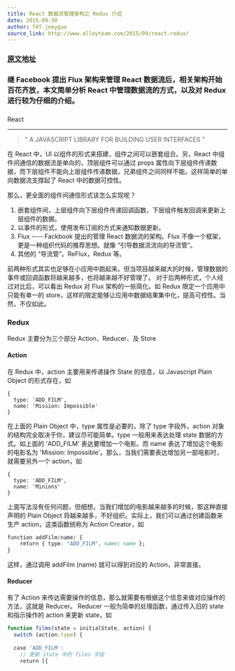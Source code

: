 ```yaml
---
title: React 数据流管理架构之 Redux 介绍
date: 2015-09-30
author: TAT.joeyguo
source_link: http://www.alloyteam.com/2015/09/react-redux/
---
```


<!-- {% raw %} - for jekyll -->

### [原文地址](https://github.com/joeyguo/blog/issues/3)

### 继 Facebook 提出 Flux 架构来管理 React 数据流后，相关架构开始百花齐放，本文简单分析 React 中管理数据流的方式，以及对 Redux  进行较为仔细的介绍。

### 

React  

* * *

> " A JAVASCRIPT LIBRARY FOR BUILDING USER INTERFACES "

在 React 中，UI 以组件的形式来搭建，组件之间可以嵌套组合。另，React 中组件间通信的数据流是单向的，顶层组件可以通过 props 属性向下层组件传递数据，而下层组件不能向上层组件传递数据，兄弟组件之间同样不能。这样简单的单向数据流支撑起了 React 中的数据可控性。

那么，更全面的组件间通信形式该怎么实现呢？

1.  嵌套组件间，上层组件向下层组件传递回调函数，下层组件触发回调来更新上层组件的数据。
2.  以事件的形式，使用发布订阅的方式来通知数据更新。
3.  Flux ---- Fackbook 提出的管理 React 数据流的架构。Flux 不像一个框架，更是一种组织代码的推荐思想。就像 “引导数据流流向的导流管”。
4.  其他的 “导流管”。ReFlux，Redux 等。

前两种形式其实也足够在小应用中跑起来。但当项目越来越大的时候，管理数据的事件或回调函数将越来越多，也将越来越不好管理了。 对于后两种形式，个人经过对比后，可以看出 Redux 对 Flux 架构的一些简化。如 Redux 限定一个应用中只能有单一的 store，这样的限定能够让应用中数据结果集中化，提高可控性。当然，不仅如此。

### Redux

Redux 主要分为三个部分 Action、Reducer、及 Store

#### Action

在 Redux 中，action 主要用来传递操作 State 的信息，以 Javascript Plain Object 的形式存在，如

    {
      type: 'ADD_FILM',
      name: 'Mission: Impossible'
    }

在上面的 Plain Object 中，type 属性是必要的，除了 type 字段外，action 对象的结构完全取决于你，建议尽可能简单。type 一般用来表达处理 state 数据的方式。如上面的 'ADD_FILM' 表达要增加一个电影。而 name 表达了增加这个电影的电影名为 'Mission: Impossible'。那么，当我们需要表达增加另一部电影时，就需要另外一个 action，如

    {
      type: 'ADD_FILM',
      name: 'Minions'
    }

上面写法没有任何问题，但细想，当我们增加的电影越来越多的时候，那这种直接声明的 Plain Object 将越来越多，不好组织。实际上，我们可以通过创建函数来生产 action，这类函数统称为 Action Creator，如

```css
function addFilm(name) {
    return { type: "ADD_FILM", name: name };
}
```

这样，通过调用 addFilm (name) 就可以得到对应的 Action，非常直接。

#### Reducer

有了 Action 来传达需要操作的信息，那么就需要有根据这个信息来做对应操作的方法，这就是 Reducer。 Reducer 一般为简单的处理函数，通过传入旧的 state 和指示操作的 action 来更新 state，如

```javascript
function films(state = initialState, action) {
  switch (action.type) {
 
  case 'ADD_FILM':
    // 更新 state 中的 films 字段
    return [{
```


<!-- {% endraw %} - for jekyll -->